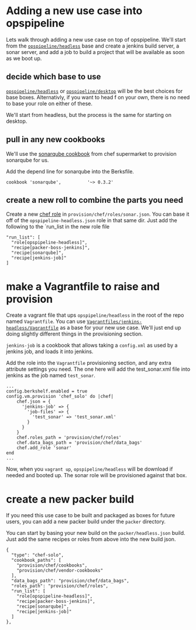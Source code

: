 # Adding a new use case into opspipeline

Lets walk through adding a new use case on top of opspipeline.  We'll start from the [`opspipeline/headless`](https://atlas.hashicorp.com/opspipeline/boxes/headless) base and create a jenkins build server, a sonar server, and add a job to build a project that will be available as soon as we boot up.

## decide which base to use
[`opspipeline/headless`](https://atlas.hashicorp.com/opspipeline/boxes/headless) or [`opspipeline/desktop`](https://atlas.hashicorp.com/opspipeline/boxes/desktop) will be the best choices for base boxes.
Alternativly, if you want to head f on your own, there is no need to base your role on either of these.

We'll start from headless, but the process is the same for starting on desktop.

## pull in any new cookbooks
We'll use the [sonarqube cookbook](https://supermarket.chef.io/cookbooks/sonarqube) from chef supermarket to provision sonarqube for us.

Add the depend line for sonarqube into the Berksfile.

    cookbook 'sonarqube',          '~> 0.3.2'

## create a new roll to combine the parts you need
Create a new [chef role](https://docs.chef.io/roles.html) in `provision/chef/roles/sonar.json`.  You can base it off of the `opspipeline-headless.json` role in that same dir.  Just add the following to the `run_list in the new role file

    "run_list": [
      "role[opspipeline-headless]",
      "recipe[packer-boss-jenkins]",
      "recipe[sonarqube]",
      "recipe[jenkins-job]"
    ]

# make a Vagrantfile to raise and provision
Create a vagrant file that ups `opspipeline/headless` in the root of the repo named `Vagrantfile`.  You can use [`Vagrantfiles/jenkins-headless/Vagrantfile`](jenkins-headless/Vagrantfile) as a base for your new use case.  We'll just end up doing slightly different things in the provisioning section.

`jenkins-job` is a cookbook that allows taking a `config.xml` as used by a jenkins job, and loads it into jenkins.

Add the role into the `Vagrantfile` provisioning section, and any extra attribute settings you need.  The one here will add the test_sonar.xml file into jenkins as the job named `test_sonar`.

    ...
    config.berkshelf.enabled = true
    config.vm.provision 'chef_solo' do |chef|
        chef.json = {
          'jenkins-job' => {
            'job-files' => {
              'test_sonar' => 'test_sonar.xml'
            }
          }
        }
        chef.roles_path = 'provision/chef/roles'
        chef.data_bags_path = 'provision/chef/data_bags'
        chef.add_role 'sonar'
    end
    ...

Now, when you `vagrant up`, `opspipeline/headless` will be download if needed and booted up.  The sonar role will be provisioned against that box.

# create a new packer build
If you need this use case to be built and packaged as boxes for future users, you can add a new packer build under the `packer` directory.

You can start by basing your new build on the `packer/headless.json` build.  Just add the same recipes or roles from above into the new build json.

    {
      "type": "chef-solo",
      "cookbook_paths": [
        "provision/chef/cookbooks",
        "provision/chef/vendor-cookbooks"
      ],
      "data_bags_path": "provision/chef/data_bags",
      "roles_path": "provision/chef/roles",
      "run_list": [
        "role[opspipeline-headless]",
        "recipe[packer-boss-jenkins]",
        "recipe[sonarqube]",
        "recipe[jenkins-job]"
      ]
    },
